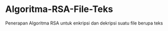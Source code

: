 # Algoritma-RSA-File-Teks
Penerapan Algoritma RSA untuk enkripsi dan dekripsi suatu file berupa teks
